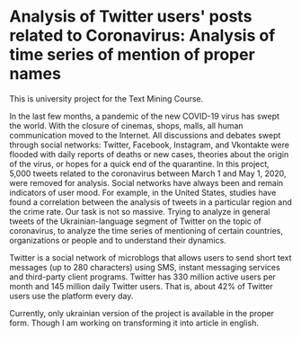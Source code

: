 # Analysis of Twitter users' posts related to Coronavirus: Analysis of time series of mention of proper names

This is university project for the Text Mining Course.

In the last few months, a pandemic of the new COVID-19 virus has swept the world. With the closure of cinemas, shops, malls, all human communication moved to the Internet. All discussions and debates swept through social networks: Twitter, Facebook, Instagram, and Vkontakte were flooded with daily reports of deaths or new cases, theories about the origin of the virus, or hopes for a quick end of the quarantine.
In this project, 5,000 tweets related to the coronavirus between March 1 and May 1, 2020, were removed for analysis.
Social networks have always been and remain indicators of user mood. For example, in the United States, studies have found a correlation between the analysis of tweets in a particular region and the crime rate. Our task is not so massive. Trying to  analyze in general tweets of the Ukrainian-language segment of Twitter on the topic of coronavirus, to analyze the time series of mentioning of certain countries, organizations or people and to understand their dynamics.

Twitter is a social network of microblogs that allows users to send short text messages (up to 280 characters) using SMS, instant messaging services and third-party client programs. Twitter has 330 million active users per month and 145 million daily Twitter users. That is, about 42% of Twitter users use the platform every day.

Currently, only ukrainian version of the project is available in the proper form. Though I am working on transforming it into article in english.
